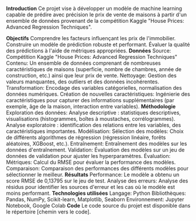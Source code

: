 **Introduction**
Ce projet vise à développer un modèle de machine learning capable de prédire avec précision le prix de vente de maisons à partir d'un ensemble de données provenant de la compétition Kaggle "House Prices: Advanced Regression Techniques".

**Objectifs**
Comprendre les facteurs influençant les prix de l'immobilier.
Construire un modèle de prédiction robuste et performant.
Évaluer la qualité des prédictions à l'aide de métriques appropriées.
**Données**
Source: Compétition Kaggle "House Prices: Advanced Regression Techniques"
Contenu: Un ensemble de données comprenant de nombreuses caractéristiques de maisons (superficie, nombre de chambres, année de construction, etc.) ainsi que leur prix de vente.
Nettoyage: Gestion des valeurs manquantes, des outliers et des données incohérentes.
Transformation: Encodage des variables catégorielles, normalisation des données numériques.
Création de nouvelles caractéristiques: Ingénierie des caractéristiques pour capturer des informations supplémentaires (par exemple, âge de la maison, interaction entre variables).
**Méthodologie**
Exploration des données:
Analyse descriptive : statistiques descriptives, visualisations (histogrammes, boîtes à moustaches, corrélogrammes).
Analyse exploratoire : identification des relations entre les variables, des caractéristiques importantes.
Modélisation:
Sélection des modèles: Choix de différents algorithmes de régression (régression linéaire, forêts aléatoires, XGBoost, etc.).
Entraînement: Entraînement des modèles sur les données d'entraînement.
Validation: Évaluation des modèles sur un jeu de données de validation pour ajuster les hyperparamètres.
Évaluation:
Métriques: Calcul du RMSE pour évaluer la performance des modèles.
Comparaison: Comparaison des performances des différents modèles pour sélectionner le meilleur.
**Résultats**
Performance: Le modèle a obtenu un score RMSE de 0,13795 sur le jeu de test.
Analyse des erreurs: Analyse des résidus pour identifier les sources d'erreur et les cas où le modèle est moins performant.
**Technologies utilisées**
Langage: Python
Bibliothèques: Pandas, NumPy, Scikit-learn, Matplotlib, Seaborn
Environnement: Jupyter Notebook, Google Colab
**Code**
Le code source du projet est disponible dans le répertoire [chemin vers le code].

